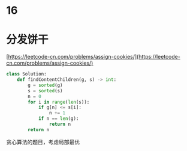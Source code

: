 # 16


# 分发饼干

[https://leetcode-cn.com/problems/assign-cookies/](https://leetcode-cn.com/problems/assign-cookies/)



```python
class Solution:
    def findContentChildren(g, s) -> int:
        g = sorted(g)
        s = sorted(s)
        n = 0
        for i in range(len(s)):
            if g[n] <= s[i]:
                n += 1
            if n == len(g):
                return n
        return n
```

贪心算法的题目，考虑局部最优


